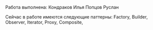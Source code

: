 Работа выполнена:
Кондраков Илья
Попцов Руслан

Сейчас в работе имеются следующие паттерны:
Factory,
Builder,
Observer,
Iterator,
Proxy,
Composite,
